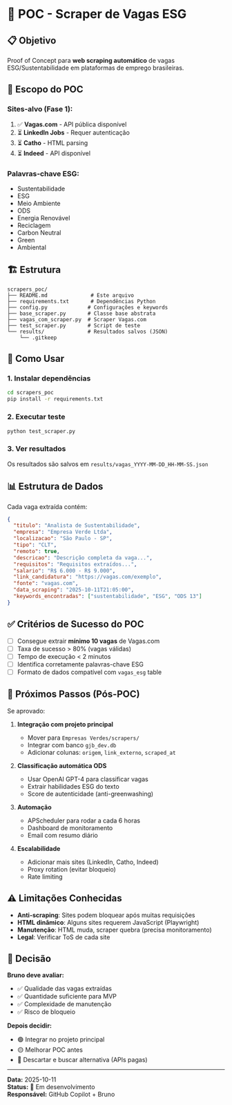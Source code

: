 # 🤖 POC - Scraper de Vagas ESG

## 📋 Objetivo

Proof of Concept para **web scraping automático** de vagas ESG/Sustentabilidade em plataformas de emprego brasileiras.

## 🎯 Escopo do POC

### Sites-alvo (Fase 1):
1. ✅ **Vagas.com** - API pública disponível
2. ⏳ **LinkedIn Jobs** - Requer autenticação
3. ⏳ **Catho** - HTML parsing
4. ⏳ **Indeed** - API disponível

### Palavras-chave ESG:
- Sustentabilidade
- ESG
- Meio Ambiente
- ODS
- Energia Renovável
- Reciclagem
- Carbon Neutral
- Green
- Ambiental

## 🏗️ Estrutura

```
scrapers_poc/
├── README.md              # Este arquivo
├── requirements.txt       # Dependências Python
├── config.py             # Configurações e keywords
├── base_scraper.py       # Classe base abstrata
├── vagas_com_scraper.py  # Scraper Vagas.com
├── test_scraper.py       # Script de teste
└── results/              # Resultados salvos (JSON)
    └── .gitkeep
```

## 🚀 Como Usar

### 1. Instalar dependências

```bash
cd scrapers_poc
pip install -r requirements.txt
```

### 2. Executar teste

```bash
python test_scraper.py
```

### 3. Ver resultados

Os resultados são salvos em `results/vagas_YYYY-MM-DD_HH-MM-SS.json`

## 📊 Estrutura de Dados

Cada vaga extraída contém:

```json
{
  "titulo": "Analista de Sustentabilidade",
  "empresa": "Empresa Verde Ltda",
  "localizacao": "São Paulo - SP",
  "tipo": "CLT",
  "remoto": true,
  "descricao": "Descrição completa da vaga...",
  "requisitos": "Requisitos extraídos...",
  "salario": "R$ 6.000 - R$ 9.000",
  "link_candidatura": "https://vagas.com/exemplo",
  "fonte": "vagas.com",
  "data_scraping": "2025-10-11T21:05:00",
  "keywords_encontradas": ["sustentabilidade", "ESG", "ODS 13"]
}
```

## ✅ Critérios de Sucesso do POC

- [ ] Consegue extrair **mínimo 10 vagas** de Vagas.com
- [ ] Taxa de sucesso > 80% (vagas válidas)
- [ ] Tempo de execução < 2 minutos
- [ ] Identifica corretamente palavras-chave ESG
- [ ] Formato de dados compatível com `vagas_esg` table

## 🔄 Próximos Passos (Pós-POC)

Se aprovado:

1. **Integração com projeto principal**
   - Mover para `Empresas Verdes/scrapers/`
   - Integrar com banco `gjb_dev.db`
   - Adicionar colunas: `origem`, `link_externo`, `scraped_at`

2. **Classificação automática ODS**
   - Usar OpenAI GPT-4 para classificar vagas
   - Extrair habilidades ESG do texto
   - Score de autenticidade (anti-greenwashing)

3. **Automação**
   - APScheduler para rodar a cada 6 horas
   - Dashboard de monitoramento
   - Email com resumo diário

4. **Escalabilidade**
   - Adicionar mais sites (LinkedIn, Catho, Indeed)
   - Proxy rotation (evitar bloqueio)
   - Rate limiting

## ⚠️ Limitações Conhecidas

- **Anti-scraping**: Sites podem bloquear após muitas requisições
- **HTML dinâmico**: Alguns sites requerem JavaScript (Playwright)
- **Manutenção**: HTML muda, scraper quebra (precisa monitoramento)
- **Legal**: Verificar ToS de cada site

## 📝 Decisão

**Bruno deve avaliar:**
- ✅ Qualidade das vagas extraídas
- ✅ Quantidade suficiente para MVP
- ✅ Complexidade de manutenção
- ✅ Risco de bloqueio

**Depois decidir:**
- 🟢 Integrar no projeto principal
- 🟡 Melhorar POC antes
- 🔴 Descartar e buscar alternativa (APIs pagas)

---

**Data:** 2025-10-11  
**Status:** 🚧 Em desenvolvimento  
**Responsável:** GitHub Copilot + Bruno
